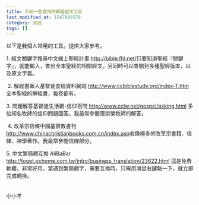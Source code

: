 ```yaml
---
title: 介紹一些實用的網路經文工具
last_modified_at: 1547993579
category: 其他
tags: []
---
```


<p>以下是我個人常用的工具。提供大家參考。 <!--more--></p><p>1. 經文關鍵字搜尋中文線上聖經計畫 <a href="http://bible.fhl.net/">http://bible.fhl.net/</a>只要知道聖經『關鍵字』，就能輸入，查出全本聖經的相關經文。另同時可以查閱到多種聖經版本，以及原文字義。</p><p> 2. 解經書華人基督徒查經資料網站 <a href="http://www.ccbiblestudy.org/index-T.htm">http://www.ccbiblestudy.org/index-T.htm</a> 全本聖經的解經書，每卷都有。 </p><p>3. 問題解答基督徒生活網-信仰百問 <a href="http://www.cclw.net/gospel/asking.html">http://www.cclw.net/gospel/asking.html</a> 多位知名牧師的信仰問題回答。我最常參閱唐崇榮牧師的解答。</p><p> 4. 改革宗信條中國基督教書刊 <a href="http://www.chinachristianbooks.com.cn/index.asp">http://www.chinachristianbooks.com.cn/index.asp</a>收錄極多的改革宗書籍、信條、神學著作。我最常參閱信條部分。</p><p>5. 中文繁簡體互換 AliBaBar <a href="http://toget.pchome.com.tw/intro/business_translation/23622.html">http://toget.pchome.com.tw/intro/business_translation/23622.html</a> 這是免費軟體，非常好用。當遇到繁簡體字，需要互換時，只需用滑鼠右鍵點一下，就立即完成轉換。<br/> <br/><br/>小小羊</p><p> </p><br/>